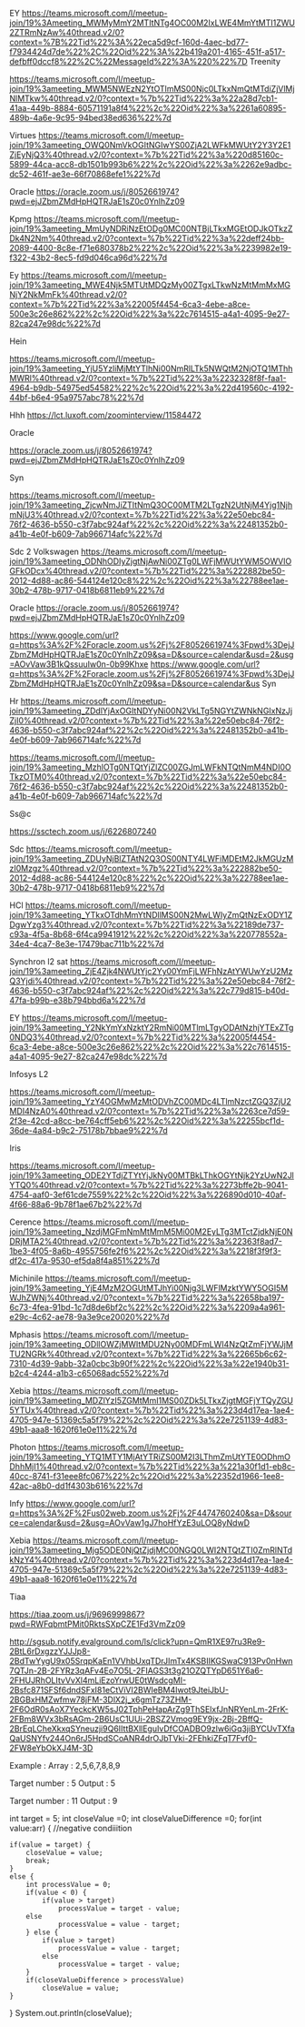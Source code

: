 EY
https://teams.microsoft.com/l/meetup-join/19%3Ameeting_MWMyMmY2MTItNTg4OC00M2IxLWE4MmYtMTI1ZWU2ZTRmNzAw%40thread.v2/0?context=%7B%22Tid%22%3A%22eca5d9cf-160d-4aec-bd77-f7934424d7de%22%2C%22Oid%22%3A%22b419a201-4165-451f-a517-defbff0dccf8%22%2C%22MessageId%22%3A%220%22%7D
Treenity

https://teams.microsoft.com/l/meetup-join/19%3ameeting_MWM5NWEzN2YtOTlmMS00Njc0LTkxNmQtMTdiZjVlMjNlMTkw%40thread.v2/0?context=%7b%22Tid%22%3a%22a28d7cb1-41aa-449b-8884-60571191a8f4%22%2c%22Oid%22%3a%2261a60895-489b-4a6e-9c95-94bed38ed636%22%7d

Virtues
https://teams.microsoft.com/l/meetup-join/19%3ameeting_OWQ0NmVkOGItNGIwYS00ZjA2LWFkMWUtY2Y3Y2E1ZjEyNjQ3%40thread.v2/0?context=%7b%22Tid%22%3a%220d85160c-5899-44ca-acc8-db1501b993b6%22%2c%22Oid%22%3a%2262e9adbc-dc52-461f-ae3e-66f70868efe1%22%7d

Oracle
https://oracle.zoom.us/j/8052661974?pwd=ejJZbmZMdHpHQTRJaE1sZ0c0YnlhZz09



Kpmg
https://teams.microsoft.com/l/meetup-join/19%3ameeting_MmUyNDRiNzEtODg0MC00NTBjLTkxMGEtODJkOTkzZDk4N2Nm%40thread.v2/0?context=%7b%22Tid%22%3a%22deff24bb-2089-4400-8c8e-f71e680378b2%22%2c%22Oid%22%3a%2239982e19-f322-43b2-8ec5-fd9d046ca96d%22%7d

Ey
https://teams.microsoft.com/l/meetup-join/19%3ameeting_MWE4Njk5MTUtMDQzMy00ZTgxLTkwNzMtMmMxMGNjY2NkMmFk%40thread.v2/0?context=%7b%22Tid%22%3a%22005f4454-6ca3-4ebe-a8ce-500e3c26e862%22%2c%22Oid%22%3a%22c7614515-a4a1-4095-9e27-82ca247e98dc%22%7d

Hein

https://teams.microsoft.com/l/meetup-join/19%3ameeting_YjU5YzliMjMtYTlhNi00NmRlLTk5NWQtM2NjOTQ1MThhMWRl%40thread.v2/0?context=%7b%22Tid%22%3a%2232328f8f-faa1-4964-b9db-54975ed54582%22%2c%22Oid%22%3a%22d419560c-4192-44bf-b6e4-95a9757abc78%22%7d

Hhh
https://lct.luxoft.com/zoominterview/11584472

Oracle

https://oracle.zoom.us/j/8052661974?pwd=ejJZbmZMdHpHQTRJaE1sZ0c0YnlhZz09


Syn

https://teams.microsoft.com/l/meetup-join/19%3ameeting_ZjcwNmJiZTItNmQ3OC00MTM2LTgzN2UtNjM4Yjg1NjhmNjU3%40thread.v2/0?context=%7b%22Tid%22%3a%22e50ebc84-76f2-4636-b550-c3f7abc924af%22%2c%22Oid%22%3a%22481352b0-a41b-4e0f-b609-7ab966714afc%22%7d

Sdc 2 Volkswagen
https://teams.microsoft.com/l/meetup-join/19%3ameeting_ODNhODIyZjgtNjAwNi00ZTg0LWFjMWUtYWM5OWVlOGFkODcx%40thread.v2/0?context=%7b%22Tid%22%3a%222882be50-2012-4d88-ac86-544124e120c8%22%2c%22Oid%22%3a%22788ee1ae-30b2-478b-9717-0418b6811eb9%22%7d


Oracle
https://oracle.zoom.us/j/8052661974?pwd=ejJZbmZMdHpHQTRJaE1sZ0c0YnlhZz09

https://www.google.com/url?q=https%3A%2F%2Foracle.zoom.us%2Fj%2F8052661974%3Fpwd%3DejJZbmZMdHpHQTRJaE1sZ0c0YnlhZz09&sa=D&source=calendar&usd=2&usg=AOvVaw3B1kQssuuIw0n-0b99Khxe
https://www.google.com/url?q=https%3A%2F%2Foracle.zoom.us%2Fj%2F8052661974%3Fpwd%3DejJZbmZMdHpHQTRJaE1sZ0c0YnlhZz09&sa=D&source=calendar&us
Syn

Hr
https://teams.microsoft.com/l/meetup-join/19%3ameeting_ZDdlYjAxOGItNDYyNi00N2VkLTg5NGYtZWNkNGIxNzJjZjI0%40thread.v2/0?context=%7b%22Tid%22%3a%22e50ebc84-76f2-4636-b550-c3f7abc924af%22%2c%22Oid%22%3a%22481352b0-a41b-4e0f-b609-7ab966714afc%22%7d


https://teams.microsoft.com/l/meetup-join/19%3ameeting_MzhlOTg0NTQtYjZlZC00ZGJmLWFkNTQtNmM4NDI0OTkzOTM0%40thread.v2/0?context=%7b%22Tid%22%3a%22e50ebc84-76f2-4636-b550-c3f7abc924af%22%2c%22Oid%22%3a%22481352b0-a41b-4e0f-b609-7ab966714afc%22%7d

Ss@c

https://ssctech.zoom.us/j/6226807240


Sdc
https://teams.microsoft.com/l/meetup-join/19%3ameeting_ZDUyNjBlZTAtN2Q3OS00NTY4LWFiMDEtM2JkMGUzMzI0Mzgz%40thread.v2/0?context=%7b%22Tid%22%3a%222882be50-2012-4d88-ac86-544124e120c8%22%2c%22Oid%22%3a%22788ee1ae-30b2-478b-9717-0418b6811eb9%22%7d


HCl
https://teams.microsoft.com/l/meetup-join/19%3ameeting_YTkxOTdhMmYtNDllMS00N2MwLWIyZmQtNzExODY1ZDgwYzg3%40thread.v2/0?context=%7b%22Tid%22%3a%22189de737-c93a-4f5a-8b68-6f4ca9941912%22%2c%22Oid%22%3a%220778552a-34e4-4ca7-8e3e-17479bac711b%22%7d

Synchron l2 sat
https://teams.microsoft.com/l/meetup-join/19%3ameeting_ZjE4Zjk4NWUtYjc2Yy00YmFjLWFhNzAtYWUwYzU2MzQ3Yjdi%40thread.v2/0?context=%7b%22Tid%22%3a%22e50ebc84-76f2-4636-b550-c3f7abc924af%22%2c%22Oid%22%3a%22c779d815-b40d-47fa-b99b-e38b794bbd6a%22%7d


EY
https://teams.microsoft.com/l/meetup-join/19%3ameeting_Y2NkYmYxNzktY2RmNi00MTlmLTgyODAtNzhjYTExZTg0NDQ3%40thread.v2/0?context=%7b%22Tid%22%3a%22005f4454-6ca3-4ebe-a8ce-500e3c26e862%22%2c%22Oid%22%3a%22c7614515-a4a1-4095-9e27-82ca247e98dc%22%7d

Infosys L2

https://teams.microsoft.com/l/meetup-join/19%3ameeting_YzY4OGMwMzMtODVhZC00MDc4LTlmNzctZGQ3ZjU2MDI4NzA0%40thread.v2/0?context=%7b%22Tid%22%3a%2263ce7d59-2f3e-42cd-a8cc-be764cff5eb6%22%2c%22Oid%22%3a%22255bcf1d-36de-4a84-b9c2-75178b7bbae9%22%7d


Iris

https://teams.microsoft.com/l/meetup-join/19%3ameeting_ODE2YTdjZTYtYjJkNy00MTBkLThkOGYtNjk2YzUwN2JlYTQ0%40thread.v2/0?context=%7b%22Tid%22%3a%2273bffe2b-9041-4754-aaf0-3ef61cde7559%22%2c%22Oid%22%3a%226890d010-40af-4f66-88a6-9b78f1ae67b2%22%7d

Cerence
https://teams.microsoft.com/l/meetup-join/19%3ameeting_NzdjMGFmNmMtMmM5Mi00M2EyLTg3MTctZjdkNjE0NDRjMTA2%40thread.v2/0?context=%7b%22Tid%22%3a%22363f8ad7-1be3-4f05-8a6b-4955756fe2f6%22%2c%22Oid%22%3a%2218f3f9f3-df2c-417a-9530-ef5da8f4a851%22%7d



Michinile
https://teams.microsoft.com/l/meetup-join/19%3ameeting_YjE4MzM2OGUtMTJhYi00Njg3LWFlMzktYWY5OGI5MWJhZWNj%40thread.v2/0?context=%7b%22Tid%22%3a%22658ba197-6c73-4fea-91bd-1c7d8de6bf2c%22%2c%22Oid%22%3a%2209a4a961-e29c-4c62-ae78-9a3e9ce20020%22%7d


Mphasis
https://teams.microsoft.com/l/meetup-join/19%3ameeting_ODllOWZjMWItMDU2Ny00MDFmLWI4NzQtZmFjYWJjMTU2NGRk%40thread.v2/0?context=%7b%22Tid%22%3a%22665b6c62-7310-4d39-9abb-32a0cbc3b90f%22%2c%22Oid%22%3a%22e1940b31-b2c4-4244-a1b3-c65068adc552%22%7d


Xebia
https://teams.microsoft.com/l/meetup-join/19%3ameeting_MDZlYzI5ZGMtMmI1MS00ZDk5LTkxZjgtMGFjYTQyZGU5YTUx%40thread.v2/0?context=%7b%22Tid%22%3a%223d4d17ea-1ae4-4705-947e-51369c5a5f79%22%2c%22Oid%22%3a%22e7251139-4d83-49b1-aaa8-1620f61e0e11%22%7d


Photon
https://teams.microsoft.com/l/meetup-join/19%3ameeting_YTQ1MTY1MjAtYTRiZS00M2I3LThmZmUtYTE0ODhmODhhMjI1%40thread.v2/0?context=%7b%22Tid%22%3a%221a30f1d1-eb8c-40cc-8741-f31eee8fc067%22%2c%22Oid%22%3a%22352d1966-1ee8-42ac-a8b0-dd1f4303b616%22%7d


Infy
https://www.google.com/url?q=https%3A%2F%2Fus02web.zoom.us%2Fj%2F4474760240&sa=D&source=calendar&usd=2&usg=AOvVaw1gJ7hoHfYzE3uLOQ8yNdwD


Xebia
https://teams.microsoft.com/l/meetup-join/19%3ameeting_Mjg5ODE0NjQtZjdjMC00NGQ0LWI2NTQtZTI0ZmRlNTdkNzY4%40thread.v2/0?context=%7b%22Tid%22%3a%223d4d17ea-1ae4-4705-947e-51369c5a5f79%22%2c%22Oid%22%3a%22e7251139-4d83-49b1-aaa8-1620f61e0e11%22%7d


Tiaa

https://tiaa.zoom.us/j/9696999867?pwd=RWFqbmtPMit0RktsSXpCZE1Fd3VmZz09







http://sgsub.notify.evalground.com/ls/click?upn=QmR1XE97ru3Re9-2BtL6rDxgzzYJJJp8-2BdTwYygU9x05SrqpKaEn1VVhbUxqTDrJImTx4KSBIIKGSwaC913Pv0nHwn7QTJn-2B-2FYRz3qAFv4Eo7O5L-2FIAGS3t3g21OZQTYpD651Y6a6-2FHUJRhOLItvVvXl4mLiEzoYrwUE0tWsdcgMI-2Bsfc871SFSf6dndSFxI81eCtViVI2BWIeBM4Iwot9JteiJbU-2BGBxHMZwfmw78jFM-3DlX2j_x6gmTz73ZHM-2F6OdR0sAoX7YeckcKW5sJ02TphPeHapArZg9ThSElxfJnNRYenLm-2FrK-2FBm8WVx3bRsAGm-2B6UsC1UUi-2BSZ2Vmog9EY9jx-2Bj-2BffQ-2BrEqLCheXkxqSYneuzji9Q6IIttBXllEguIvDfCOADBO9zlw6iGq3jiBYCUvTXfaQaUSNYfv244On6rJ5HpdSCoANR4drOJbTVki-2FEhkiZFqT7Fvf0-2FW8eYbOkXJ4M-3D

Example : Array : 2,5,6,7,8,8,9 

Target number : 5 Output : 5

Target number : 11 Output : 9

int target = 5;
int closeValue =0;
int closeValueDifference =0;
for(int value:arr) {
	//negative condiiition
	
	if(value = target) {
		closeValue = value;
		break;
	}
	else {
		int processValue = 0;
		if(value < 0) {
			if(value > target)
		  		processValue = target - value;
		else
				processValue = value - target;
		} else {
			if(value > target)
		  		processValue = value - target;
			else
				processValue = target - value;
		}
		if(closeValueDifference > processValue)
			closeValue = value;
	}
}
System.out.println(closeValue);

	
	
